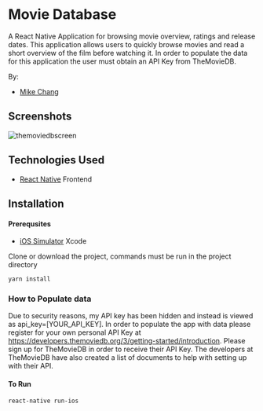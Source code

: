 # Movie Database

A React Native Application for browsing movie overview, ratings and release dates. This application allows users to quickly browse movies and read a short overview of the film before watching it. In order to populate the data for this application the user must obtain an API Key from TheMovieDB.

By:

- [Mike Chang](https://github.com/im-chang)

## Screenshots

![themoviedbscreen](https://user-images.githubusercontent.com/38142960/49213989-79cf7980-f37a-11e8-9822-8c989759302f.jpg)

## Technologies Used

- [React Native](https://facebook.github.io/react-native/) Frontend

## Installation

#### Prerequsites

- [iOS Simulator](https://developer.apple.com/xcode/) Xcode

Clone or download the project, commands must be run in the project directory

`yarn install`

### How to Populate data

Due to security reasons, my API key has been hidden and instead is viewed as api_key=[YOUR_API_KEY]. In order to populate the app with data please register for your own personal API Key at https://developers.themoviedb.org/3/getting-started/introduction. Please sign up for TheMovieDB in order to receive their API Key. The developers at TheMovieDB have also created a list of documents to help with setting up with their API.

#### To Run

`react-native run-ios`
